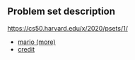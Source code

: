 Problem set description
-----------------------

https://cs50.harvard.edu/x/2020/psets/1/

- [mario (more)](https://lab.cs50.io/cs50/labs/2020/x/mario/)
- [credit](https://lab.cs50.io/cs50/labs/2020/x/credit/)
